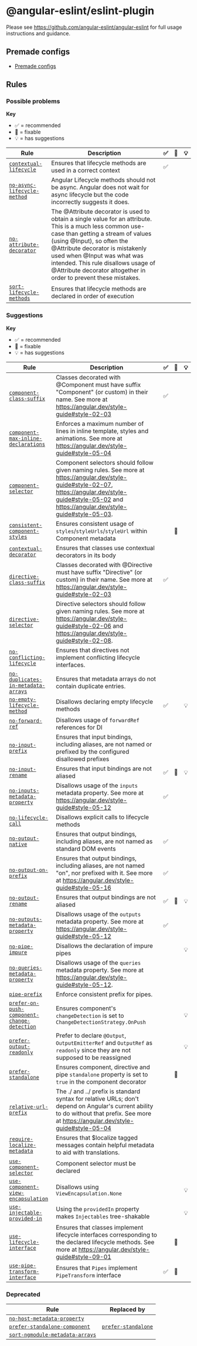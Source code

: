 # @angular-eslint/eslint-plugin

Please see https://github.com/angular-eslint/angular-eslint for full usage instructions and guidance.

## Premade configs

- [Premade configs](https://github.com/angular-eslint/angular-eslint/blob/main/packages/eslint-plugin/src/configs)

## Rules

<!-- begin problems rule list -->

### Possible problems

**Key**

- :white_check_mark: = recommended
- :wrench: = fixable
- :bulb: = has suggestions

<!-- prettier-ignore-start -->
| Rule | Description | :white_check_mark: | :wrench: | :bulb: |
| --- | --- | --- | --- | --- |
| [`contextual-lifecycle`](https://github.com/angular-eslint/angular-eslint/blob/main/packages/eslint-plugin/docs/rules/contextual-lifecycle.md) | Ensures that lifecycle methods are used in a correct context | :white_check_mark: |  |  |
| [`no-async-lifecycle-method`](https://github.com/angular-eslint/angular-eslint/blob/main/packages/eslint-plugin/docs/rules/no-async-lifecycle-method.md) | Angular Lifecycle methods should not be async. Angular does not wait for async lifecycle but the code incorrectly suggests it does. |  |  |  |
| [`no-attribute-decorator`](https://github.com/angular-eslint/angular-eslint/blob/main/packages/eslint-plugin/docs/rules/no-attribute-decorator.md) | The @Attribute decorator is used to obtain a single value for an attribute. This is a much less common use-case than getting a stream of values (using @Input), so often the @Attribute decorator is mistakenly used when @Input was what was intended. This rule disallows usage of @Attribute decorator altogether in order to prevent these mistakes. |  |  |  |
| [`sort-lifecycle-methods`](https://github.com/angular-eslint/angular-eslint/blob/main/packages/eslint-plugin/docs/rules/sort-lifecycle-methods.md) | Ensures that lifecycle methods are declared in order of execution |  |  |  |
<!-- prettier-ignore-end -->

<!-- end problems rule list -->

<!-- begin suggestions rule list -->

### Suggestions

**Key**

- :white_check_mark: = recommended
- :wrench: = fixable
- :bulb: = has suggestions

<!-- prettier-ignore-start -->
| Rule | Description | :white_check_mark: | :wrench: | :bulb: |
| --- | --- | --- | --- | --- |
| [`component-class-suffix`](https://github.com/angular-eslint/angular-eslint/blob/main/packages/eslint-plugin/docs/rules/component-class-suffix.md) | Classes decorated with @Component must have suffix "Component" (or custom) in their name. See more at https://angular.dev/style-guide#style-02-03 | :white_check_mark: |  |  |
| [`component-max-inline-declarations`](https://github.com/angular-eslint/angular-eslint/blob/main/packages/eslint-plugin/docs/rules/component-max-inline-declarations.md) | Enforces a maximum number of lines in inline template, styles and animations. See more at https://angular.dev/style-guide#style-05-04 |  |  |  |
| [`component-selector`](https://github.com/angular-eslint/angular-eslint/blob/main/packages/eslint-plugin/docs/rules/component-selector.md) | Component selectors should follow given naming rules. See more at https://angular.dev/style-guide#style-02-07, https://angular.dev/style-guide#style-05-02 and https://angular.dev/style-guide#style-05-03. |  |  |  |
| [`consistent-component-styles`](https://github.com/angular-eslint/angular-eslint/blob/main/packages/eslint-plugin/docs/rules/consistent-component-styles.md) | Ensures consistent usage of `styles`/`styleUrls`/`styleUrl` within Component metadata |  | :wrench: |  |
| [`contextual-decorator`](https://github.com/angular-eslint/angular-eslint/blob/main/packages/eslint-plugin/docs/rules/contextual-decorator.md) | Ensures that classes use contextual decorators in its body |  |  |  |
| [`directive-class-suffix`](https://github.com/angular-eslint/angular-eslint/blob/main/packages/eslint-plugin/docs/rules/directive-class-suffix.md) | Classes decorated with @Directive must have suffix "Directive" (or custom) in their name. See more at https://angular.dev/style-guide#style-02-03 | :white_check_mark: |  |  |
| [`directive-selector`](https://github.com/angular-eslint/angular-eslint/blob/main/packages/eslint-plugin/docs/rules/directive-selector.md) | Directive selectors should follow given naming rules. See more at https://angular.dev/style-guide#style-02-06 and https://angular.dev/style-guide#style-02-08. |  |  |  |
| [`no-conflicting-lifecycle`](https://github.com/angular-eslint/angular-eslint/blob/main/packages/eslint-plugin/docs/rules/no-conflicting-lifecycle.md) | Ensures that directives not implement conflicting lifecycle interfaces. |  |  |  |
| [`no-duplicates-in-metadata-arrays`](https://github.com/angular-eslint/angular-eslint/blob/main/packages/eslint-plugin/docs/rules/no-duplicates-in-metadata-arrays.md) | Ensures that metadata arrays do not contain duplicate entries. |  |  |  |
| [`no-empty-lifecycle-method`](https://github.com/angular-eslint/angular-eslint/blob/main/packages/eslint-plugin/docs/rules/no-empty-lifecycle-method.md) | Disallows declaring empty lifecycle methods | :white_check_mark: |  | :bulb: |
| [`no-forward-ref`](https://github.com/angular-eslint/angular-eslint/blob/main/packages/eslint-plugin/docs/rules/no-forward-ref.md) | Disallows usage of `forwardRef` references for DI |  |  |  |
| [`no-input-prefix`](https://github.com/angular-eslint/angular-eslint/blob/main/packages/eslint-plugin/docs/rules/no-input-prefix.md) | Ensures that input bindings, including aliases, are not named or prefixed by the configured disallowed prefixes |  |  |  |
| [`no-input-rename`](https://github.com/angular-eslint/angular-eslint/blob/main/packages/eslint-plugin/docs/rules/no-input-rename.md) | Ensures that input bindings are not aliased | :white_check_mark: | :wrench: | :bulb: |
| [`no-inputs-metadata-property`](https://github.com/angular-eslint/angular-eslint/blob/main/packages/eslint-plugin/docs/rules/no-inputs-metadata-property.md) | Disallows usage of the `inputs` metadata property. See more at https://angular.dev/style-guide#style-05-12 | :white_check_mark: |  |  |
| [`no-lifecycle-call`](https://github.com/angular-eslint/angular-eslint/blob/main/packages/eslint-plugin/docs/rules/no-lifecycle-call.md) | Disallows explicit calls to lifecycle methods |  |  |  |
| [`no-output-native`](https://github.com/angular-eslint/angular-eslint/blob/main/packages/eslint-plugin/docs/rules/no-output-native.md) | Ensures that output bindings, including aliases, are not named as standard DOM events | :white_check_mark: |  |  |
| [`no-output-on-prefix`](https://github.com/angular-eslint/angular-eslint/blob/main/packages/eslint-plugin/docs/rules/no-output-on-prefix.md) | Ensures that output bindings, including aliases, are not named "on", nor prefixed with it. See more at https://angular.dev/style-guide#style-05-16 | :white_check_mark: |  |  |
| [`no-output-rename`](https://github.com/angular-eslint/angular-eslint/blob/main/packages/eslint-plugin/docs/rules/no-output-rename.md) | Ensures that output bindings are not aliased | :white_check_mark: | :wrench: | :bulb: |
| [`no-outputs-metadata-property`](https://github.com/angular-eslint/angular-eslint/blob/main/packages/eslint-plugin/docs/rules/no-outputs-metadata-property.md) | Disallows usage of the `outputs` metadata property. See more at https://angular.dev/style-guide#style-05-12 | :white_check_mark: |  |  |
| [`no-pipe-impure`](https://github.com/angular-eslint/angular-eslint/blob/main/packages/eslint-plugin/docs/rules/no-pipe-impure.md) | Disallows the declaration of impure pipes |  |  | :bulb: |
| [`no-queries-metadata-property`](https://github.com/angular-eslint/angular-eslint/blob/main/packages/eslint-plugin/docs/rules/no-queries-metadata-property.md) | Disallows usage of the `queries` metadata property. See more at https://angular.dev/style-guide#style-05-12. |  |  |  |
| [`pipe-prefix`](https://github.com/angular-eslint/angular-eslint/blob/main/packages/eslint-plugin/docs/rules/pipe-prefix.md) | Enforce consistent prefix for pipes. |  |  |  |
| [`prefer-on-push-component-change-detection`](https://github.com/angular-eslint/angular-eslint/blob/main/packages/eslint-plugin/docs/rules/prefer-on-push-component-change-detection.md) | Ensures component's `changeDetection` is set to `ChangeDetectionStrategy.OnPush` |  |  | :bulb: |
| [`prefer-output-readonly`](https://github.com/angular-eslint/angular-eslint/blob/main/packages/eslint-plugin/docs/rules/prefer-output-readonly.md) | Prefer to declare `@Output`, `OutputEmitterRef` and `OutputRef` as `readonly` since they are not supposed to be reassigned |  |  | :bulb: |
| [`prefer-standalone`](https://github.com/angular-eslint/angular-eslint/blob/main/packages/eslint-plugin/docs/rules/prefer-standalone.md) | Ensures component, directive and pipe `standalone` property is set to `true` in the component decorator |  | :wrench: |  |
| [`relative-url-prefix`](https://github.com/angular-eslint/angular-eslint/blob/main/packages/eslint-plugin/docs/rules/relative-url-prefix.md) | The ./ and ../ prefix is standard syntax for relative URLs; don't depend on Angular's current ability to do without that prefix. See more at https://angular.dev/style-guide#style-05-04 |  |  |  |
| [`require-localize-metadata`](https://github.com/angular-eslint/angular-eslint/blob/main/packages/eslint-plugin/docs/rules/require-localize-metadata.md) | Ensures that $localize tagged messages contain helpful metadata to aid with translations. |  |  |  |
| [`use-component-selector`](https://github.com/angular-eslint/angular-eslint/blob/main/packages/eslint-plugin/docs/rules/use-component-selector.md) | Component selector must be declared |  |  |  |
| [`use-component-view-encapsulation`](https://github.com/angular-eslint/angular-eslint/blob/main/packages/eslint-plugin/docs/rules/use-component-view-encapsulation.md) | Disallows using `ViewEncapsulation.None` |  |  | :bulb: |
| [`use-injectable-provided-in`](https://github.com/angular-eslint/angular-eslint/blob/main/packages/eslint-plugin/docs/rules/use-injectable-provided-in.md) | Using the `providedIn` property makes `Injectables` tree-shakable |  |  | :bulb: |
| [`use-lifecycle-interface`](https://github.com/angular-eslint/angular-eslint/blob/main/packages/eslint-plugin/docs/rules/use-lifecycle-interface.md) | Ensures that classes implement lifecycle interfaces corresponding to the declared lifecycle methods. See more at https://angular.dev/style-guide#style-09-01 |  | :wrench: |  |
| [`use-pipe-transform-interface`](https://github.com/angular-eslint/angular-eslint/blob/main/packages/eslint-plugin/docs/rules/use-pipe-transform-interface.md) | Ensures that `Pipes` implement `PipeTransform` interface | :white_check_mark: | :wrench: |  |
<!-- prettier-ignore-end -->

<!-- end suggestions rule list -->

<!-- begin layout rule list -->

<!-- end layout rule list -->

<!-- begin deprecated rule list -->

### Deprecated

<!-- prettier-ignore-start -->
| Rule | Replaced by |
| --- | --- |
| [`no-host-metadata-property`](https://github.com/angular-eslint/angular-eslint/blob/main/packages/eslint-plugin/docs/rules/no-host-metadata-property.md) |  |
| [`prefer-standalone-component`](https://github.com/angular-eslint/angular-eslint/blob/main/packages/eslint-plugin/docs/rules/prefer-standalone-component.md) | [`prefer-standalone`](https://github.com/angular-eslint/angular-eslint/blob/main/packages/eslint-plugin/docs/rules/prefer-standalone.md) |
| [`sort-ngmodule-metadata-arrays`](https://github.com/angular-eslint/angular-eslint/blob/main/packages/eslint-plugin/docs/rules/sort-ngmodule-metadata-arrays.md) |  |
<!-- prettier-ignore-end -->

<!-- end deprecated rule list -->
